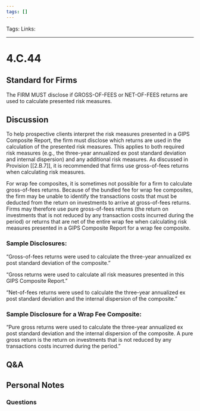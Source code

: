 ```yaml
---
tags: []
---
```

Tags:
Links: 
___
# 4.C.44
## Standard for Firms
The FIRM MUST disclose if GROSS-OF-FEES or NET-OF-FEES returns are used to calculate presented risk measures.
## Discussion
To help prospective clients interpret the risk measures presented in a GIPS Composite Report, the firm must disclose which returns are used in the calculation of the presented risk measures. This applies to both required risk measures (e.g., the three-year annualized ex post standard deviation and internal dispersion) and any additional risk measures. As discussed in Provision [[2.B.7]], it is recommended that firms use gross-of-fees returns when calculating risk measures.

For wrap fee composites, it is sometimes not possible for a firm to calculate gross-of-fees returns. Because of the bundled fee for wrap fee composites, the firm may be unable to identify the transactions costs that must be deducted from the return on investments to arrive at gross-of-fees returns. Firms may therefore use pure gross-of-fees returns (the return on investments that is not reduced by any transaction costs incurred during the period) or returns that are net of the entire wrap fee when calculating risk measures presented in a GIPS Composite Report for a wrap fee composite.
### Sample Disclosures:
“Gross-of-fees returns were used to calculate the three-year annualized ex post standard deviation of the composite.”

“Gross returns were used to calculate all risk measures presented in this GIPS Composite Report.”

“Net-of-fees returns were used to calculate the three-year annualized ex post standard deviation and the internal dispersion of the composite.”
### Sample Disclosure for a Wrap Fee Composite:
“Pure gross returns were used to calculate the three-year annualized ex post standard deviation and the internal dispersion of the composite. A pure gross return is the return on investments that is not reduced by any transactions costs incurred during the period.”
## Q&A

## Personal Notes

### Questions